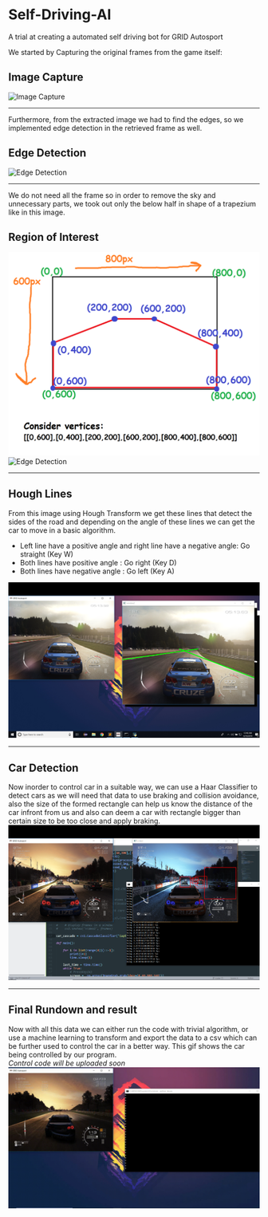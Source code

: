 # Self-Driving-AI
A trial at creating a automated self driving bot for GRID Autosport

We started by Capturing the original frames from the game itself:
## Image Capture
![Image Capture](Captures/1_caputure_edit_0.gif)


***

Furthermore, from the extracted image we had to find the edges, so we implemented edge detection in the retrieved frame as well.
## Edge Detection
![Edge Detection](Captures/2_edge_detection.gif)


***

We do not need all the frame so in order to remove the sky and unnecessary parts, we took out only the below half in shape of a trapezium like in this image.
## Region of Interest
![Region](Captures/roi.png)
![Edge Detection](Captures/3_region_of_interest.gif)


***

## Hough Lines
From this image using Hough Transform we get these lines that detect the sides of the road and depending on the angle of these lines we can get the car to move in a basic algorithm.
- Left line have a positive angle and right line have a negative angle: Go straight (Key W)
- Both lines have positive angle : Go right (Key D)
- Both lines have negative angle : Go left (Key A)

![Hough Lines](Captures/Hough_Lines.png)


***

## Car Detection
Now inorder to control car in a suitable way, we can use a Haar Classifier to detect cars as we will need that data to use braking and collision avoidance, also the size of the formed rectangle can help us know the distance of the car infront from us and also can deem a car with rectangle bigger than certain size to be too close and apply braking.
![Car Detection](Captures/Car_detection.png)


***

## Final Rundown and result
Now with all this data we can either run the code with trivial algorithm, or use a machine learning to transform and export the data to a csv which can be further used to control the car in a better way. This gif shows the car being controlled by our program.<br>
<em>Control code will be uploaded soon</em>
![Final Run](Captures/final.gif)
